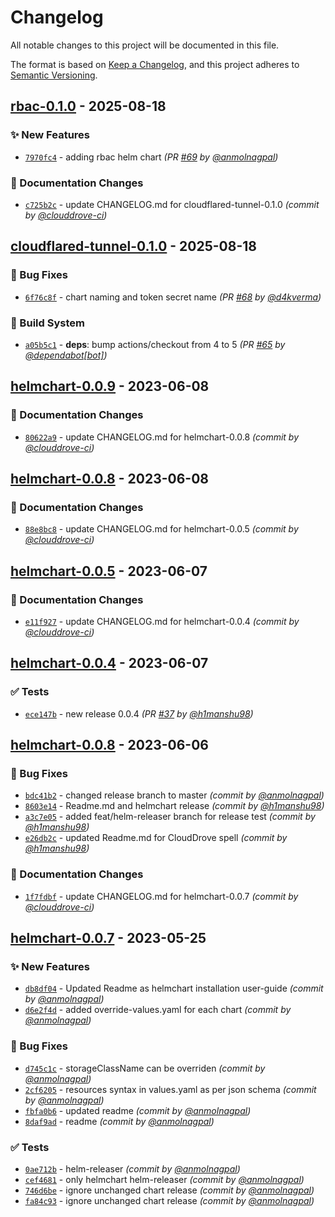 # Changelog
All notable changes to this project will be documented in this file.

The format is based on [Keep a Changelog](https://keepachangelog.com/en/1.0.0/),
and this project adheres to [Semantic Versioning](https://semver.org/spec/v2.0.0.html).
## [rbac-0.1.0] - 2025-08-18
### :sparkles: New Features
- [`7970fc4`](https://github.com/clouddrove/helmchart/commit/7970fc4ca3994203913471269d2dc41fa44c6b63) - adding rbac helm chart *(PR [#69](https://github.com/clouddrove/helmchart/pull/69) by [@anmolnagpal](https://github.com/anmolnagpal))*

### :memo: Documentation Changes
- [`c725b2c`](https://github.com/clouddrove/helmchart/commit/c725b2cf7ac7b25198596a6b35e2d38f42219bcc) - update CHANGELOG.md for cloudflared-tunnel-0.1.0 *(commit by [@clouddrove-ci](https://github.com/clouddrove-ci))*


## [cloudflared-tunnel-0.1.0] - 2025-08-18
### :bug: Bug Fixes
- [`6f76c8f`](https://github.com/clouddrove/helmchart/commit/6f76c8f8007e691a03f0261390b489140d7af0cf) - chart naming and token secret name *(PR [#68](https://github.com/clouddrove/helmchart/pull/68) by [@d4kverma](https://github.com/d4kverma))*

### :construction_worker: Build System
- [`a05b5c1`](https://github.com/clouddrove/helmchart/commit/a05b5c1aead0d10aa2995329628f4ae0339d8ef4) - **deps**: bump actions/checkout from 4 to 5 *(PR [#65](https://github.com/clouddrove/helmchart/pull/65) by [@dependabot[bot]](https://github.com/apps/dependabot))*


## [helmchart-0.0.9] - 2023-06-08
### :memo: Documentation Changes
- [`80622a9`](https://github.com/clouddrove/helmchart/commit/80622a941d1a1fa8748e861a185c83733bec303f) - update CHANGELOG.md for helmchart-0.0.8 *(commit by [@clouddrove-ci](https://github.com/clouddrove-ci))*


## [helmchart-0.0.8] - 2023-06-08
### :memo: Documentation Changes
- [`88e8bc8`](https://github.com/clouddrove/helmchart/commit/88e8bc80426b872de7ed0eb844b63a04a0d50260) - update CHANGELOG.md for helmchart-0.0.5 *(commit by [@clouddrove-ci](https://github.com/clouddrove-ci))*


## [helmchart-0.0.5] - 2023-06-07
### :memo: Documentation Changes
- [`e11f927`](https://github.com/clouddrove/helmchart/commit/e11f927b0a410655d469d94b01166c1279fff14e) - update CHANGELOG.md for helmchart-0.0.4 *(commit by [@clouddrove-ci](https://github.com/clouddrove-ci))*


## [helmchart-0.0.4] - 2023-06-07
### :white_check_mark: Tests
- [`ece147b`](https://github.com/clouddrove/helmchart/commit/ece147b65f9d17b8151c760e4a069b7e599ea872) - new release 0.0.4 *(PR [#37](https://github.com/clouddrove/helmchart/pull/37) by [@h1manshu98](https://github.com/h1manshu98))*


## [helmchart-0.0.8] - 2023-06-06
### :bug: Bug Fixes
- [`bdc41b2`](https://github.com/clouddrove/helmchart/commit/bdc41b2505dddb9c1eeb73de6121cf50e5082948) - changed release branch to master *(commit by [@anmolnagpal](https://github.com/anmolnagpal))*
- [`8603e14`](https://github.com/clouddrove/helmchart/commit/8603e1466c7b9eaab02fc1fb08e1eaf4bf8e4c50) - Readme.md  and helmchart release *(commit by [@h1manshu98](https://github.com/h1manshu98))*
- [`a3c7e05`](https://github.com/clouddrove/helmchart/commit/a3c7e05839382f190206eba1b9b5d2648684d472) - added feat/helm-releaser branch for release test *(commit by [@h1manshu98](https://github.com/h1manshu98))*
- [`e26db2c`](https://github.com/clouddrove/helmchart/commit/e26db2cc5d771e9bda22347021655ab7364d479c) - updated Readme.md for CloudDrove spell *(commit by [@h1manshu98](https://github.com/h1manshu98))*

### :memo: Documentation Changes
- [`1f7fdbf`](https://github.com/clouddrove/helmchart/commit/1f7fdbf4adcc035e74a12c3f8cde9dae4d687ce6) - update CHANGELOG.md for helmchart-0.0.7 *(commit by [@clouddrove-ci](https://github.com/clouddrove-ci))*


## [helmchart-0.0.7] - 2023-05-25
### :sparkles: New Features
- [`db8df04`](https://github.com/clouddrove/helmchart/commit/db8df04f517455716693d7baec0cbd05adc16b5d) - Updated Readme as helmchart installation user-guide *(commit by [@anmolnagpal](https://github.com/anmolnagpal))*
- [`d6e2f4d`](https://github.com/clouddrove/helmchart/commit/d6e2f4dd5ada187837f3bd7a35684118c7b68270) - added override-values.yaml for each chart *(commit by [@anmolnagpal](https://github.com/anmolnagpal))*

### :bug: Bug Fixes
- [`d745c1c`](https://github.com/clouddrove/helmchart/commit/d745c1c5a8f14c321335ede399aa1e7f619af1c8) - storageClassName can be overriden *(commit by [@anmolnagpal](https://github.com/anmolnagpal))*
- [`2cf6205`](https://github.com/clouddrove/helmchart/commit/2cf620513aec380805cd35e9bfda76a748944796) - resources syntax in values.yaml as per json schema *(commit by [@anmolnagpal](https://github.com/anmolnagpal))*
- [`fbfa0b6`](https://github.com/clouddrove/helmchart/commit/fbfa0b6ca2f9a79ff0a0ee7a30b1d0bf3ee05478) - updated readme *(commit by [@anmolnagpal](https://github.com/anmolnagpal))*
- [`8daf9ad`](https://github.com/clouddrove/helmchart/commit/8daf9ad3793536b568728ea3b983e7c6c52d9e26) - readme *(commit by [@anmolnagpal](https://github.com/anmolnagpal))*

### :white_check_mark: Tests
- [`0ae712b`](https://github.com/clouddrove/helmchart/commit/0ae712b4539962cf54ca4cee910317363c72dda7) - helm-releaser *(commit by [@anmolnagpal](https://github.com/anmolnagpal))*
- [`cef4681`](https://github.com/clouddrove/helmchart/commit/cef4681199e93f91013b12a48075aeb628d8bbaf) - only helmchart helm-releaser *(commit by [@anmolnagpal](https://github.com/anmolnagpal))*
- [`746d6be`](https://github.com/clouddrove/helmchart/commit/746d6be42b724d1387253c045f9c5ec49a22f5c2) - ignore unchanged chart release *(commit by [@anmolnagpal](https://github.com/anmolnagpal))*
- [`fa84c93`](https://github.com/clouddrove/helmchart/commit/fa84c93b26a1328a6e9bc4488d076718a4b8ce27) - ignore unchanged chart release *(commit by [@anmolnagpal](https://github.com/anmolnagpal))*


[helmchart-0.0.7]: https://github.com/clouddrove/helmchart/compare/v44...helmchart-0.0.7
[helmchart-0.0.8]: https://github.com/clouddrove/helmchart/compare/helmchart-0.0.7...helmchart-0.0.8
[helmchart-0.0.4]: https://github.com/clouddrove/helmchart/compare/helmchart-0.0.3...helmchart-0.0.4
[helmchart-0.0.5]: https://github.com/clouddrove/helmchart/compare/helmchart-0.0.4...helmchart-0.0.5
[helmchart-0.0.8]: https://github.com/clouddrove/helmchart/compare/helmchart-0.0.5...helmchart-0.0.8
[helmchart-0.0.9]: https://github.com/clouddrove/helmchart/compare/helmchart-0.0.8...helmchart-0.0.9
[cloudflared-tunnel-0.1.0]: https://github.com/clouddrove/helmchart/compare/helmchart-1.0.2...cloudflared-tunnel-0.1.0
[rbac-0.1.0]: https://github.com/clouddrove/helmchart/compare/cloudflared-tunnel-0.1.0...rbac-0.1.0
